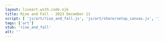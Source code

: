 ```yaml
---
layout: liveart.with.code.njk
title: Rise and Fall - 2023 December 11
script: [ 'js/art/rise_and_fall.js', 'js/art/share/setup_canvas.js', 'js/art/share/starfield.js', 'js/art/share/choose.js']
tags: ['art']
stub: 'rise_and_fall'
alt: ''
---
```

